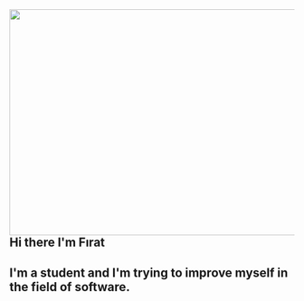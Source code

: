 <img src ="[media.giphy.com/media/PNCWl4fqb2mWQN86Cv/giphy.gif](https://media.giphy.com/media/cYP2sM2KpZP3i/giphy.gif)" align="right" width="1000" height="400">

## Hi there I'm Fırat

## I'm a student and I'm trying to improve myself in the field of software.
